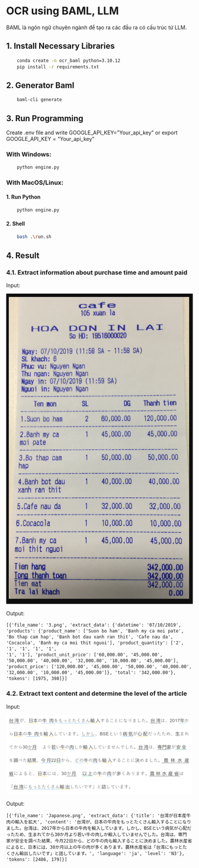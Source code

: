 # OCR using BAML, LLM

BAML là ngôn ngữ chuyên ngành để tạo ra các đầu ra có cấu trúc từ LLM.

## 1. Install Necessary Libraries

```bash
    conda create -n ocr_baml python=3.10.12
    pip install -r requirements.txt
```

## 2. Generator Baml

```bash
    baml-cli generate
```

## 3. Run Programming

Create .env file and write GOOGLE_API_KEY="Your_api_key" or export GOOGLE_API_KEY = "Your_api_key"

### With Windows:

```bash
    python engine.py
```

### With MacOS/Linux:

#### 1. Run Python

```bash
    python engine.py
```

#### 2. Shell

```bash
    bash .\run.sh 
```

## 4. Result

### 4.1. Extract information about purchase time and amount paid

Input: 

<img src="images/3.png">

Output:

```
[{'file_name': '3.png', 'extract_data': {'datetime': '07/10/2019', 'products': {'product_name': ['Suon bo ham', 'Banh my ca moi pate', 'Bo thap cam hap', 'Banh bot dau xanh ran thit', 'Cafe nau da', 'Cocacola', 'Banh my ca moi thit nguoi'], 'product_quantity': ['2', '1', '1', '1', '1', 
'1', '1'], 'product_unit_price': ['60,000.00', '45,000.00', '50,000.00', '40,000.00', '32,000.00', '10,000.00', '45,000.00'], 'product_price': ['120,000.00', '45,000.00', '50,000.00', '40,000.00', '32,000.00', '10,000.00', '45,000.00']}, 'total': '342,000.00'}, 'tokens': [1975, 398]}]
```

### 4.2. Extract text content and determine the level of the article 

Input:

<img src="images/Japanese.png">

Output:

```
[{'file_name': 'Japanese.png', 'extract_data': {'title': '台湾が日本産牛肉の輸入を拡大', 'content': '台湾が、日本の牛肉をもっとたくさん輸入することになり
ました。台湾は、2017年から日本の牛肉を輸入しています。しかし、BSEという病気が心配だったため、生まれてから30か月より若い牛の肉しか輸入していませんでした。台湾は、専門 
家が安全を調べた結果、今月22日から、どの牛の肉も輸入することに決めました。農林水産省によると、日本には、30か月以上の牛の肉が多くあります。農林水産省は「台湾にもっとた
くさん輸出したいです」と話しています。', 'language': 'ja', 'level': 'N3'}, 'tokens': [2486, 179]}]
```